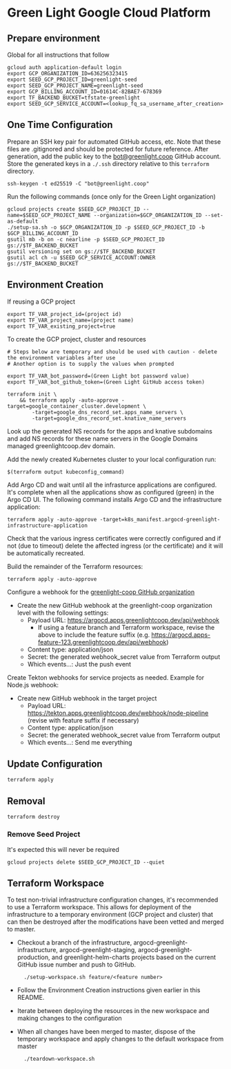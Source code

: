 # Green Light Google Cloud Platform

## Prepare environment

Global for all instructions that follow

    gcloud auth application-default login
    export GCP_ORGANIZATION_ID=636256323415
    export SEED_GCP_PROJECT_ID=greenlight-seed
    export SEED_GCP_PROJECT_NAME=greenlight-seed
    export GCP_BILLING_ACCOUNT_ID=01614C-82BAE7-678369
    export TF_BACKEND_BUCKET=tfstate-greenlight
    export SEED_GCP_SERVICE_ACCOUNT=<lookup_fq_sa_username_after_creation>

## One Time Configuration

Prepare an SSH key pair for automated GitHub access, etc. Note that these files are .gitignored and should be protected
for future reference. After generation, add the public key to the bot@greenlight.coop GitHub account. Store the generated
keys in a `./.ssh` directory relative to this `terraform` directory.

    ssh-keygen -t ed25519 -C "bot@greenlight.coop"

Run the following commands (once only for the Green Light organization)
    
    gcloud projects create $SEED_GCP_PROJECT_ID --name=$SEED_GCP_PROJECT_NAME --organization=$GCP_ORGANIZATION_ID --set-as-default
    ./setup-sa.sh -o $GCP_ORGANIZATION_ID -p $SEED_GCP_PROJECT_ID -b $GCP_BILLING_ACCOUNT_ID
    gsutil mb -b on -c nearline -p $SEED_GCP_PROJECT_ID gs://$TF_BACKEND_BUCKET
    gsutil versioning set on gs://$TF_BACKEND_BUCKET
    gsutil acl ch -u $SEED_GCP_SERVICE_ACCOUNT:OWNER gs://$TF_BACKEND_BUCKET

## Environment Creation 

If reusing a GCP project

    export TF_VAR_project_id=(project id)
    export TF_VAR_project_name=(project name)
    export TF_VAR_existing_project=true

To create the GCP project, cluster and resources

    # Steps below are temporary and should be used with caution - delete the environment variables after use 
    # Another option is to supply the values when prompted

    export TF_VAR_bot_password=(Green Light bot password value)
    export TF_VAR_bot_github_token=(Green Light GitHub access token)

    terraform init \
        && terraform apply -auto-approve -target=google_container_cluster.development \
            -target=google_dns_record_set.apps_name_servers \
            -target=google_dns_record_set.knative_name_servers

Look up the generated NS records for the apps and knative subdomains and add NS records for these name 
servers in the Google Domains managed greenlightcoop.dev domain.

Add the newly created Kubernetes cluster to your local configuration run:

    $(terraform output kubeconfig_command)

Add Argo CD and wait until all the infrasturce applications are configured. It's complete when all the applications show as configured (green) in the Argo CD UI. The following command installs Argo CD and the infrastructure application:

    terraform apply -auto-approve -target=k8s_manifest.argocd-greenlight-infrastructure-application

Check that the various ingress certificates were correctly configured and if not (due to timeout) delete the affected ingress (or the certificate) and it will be automatically recreated.

Build the remainder of the Terraform resources:

    terraform apply -auto-approve

Configure a webhook for the [greenlight-coop GitHub organization](https://github.com/organizations/greenlight-coop/settings/hooks/new)
* Create the new GitHub webhook at the greenlight-coop organization level with the following settings:
    * Payload URL: https://argocd.apps.greenlightcoop.dev/api/webhook
        * If using a feature branch and Terraform workspace, revise the above to include the feature suffix 
          (e.g. https://argocd.apps-feature-123.greenlightcoop.dev/api/webhook)
    * Content type: application/json
    * Secret: the generated webhook_secret value from Terraform output
    * Which events...: Just the push event

Create Tekton webhooks for service projects as needed. Example for Node.js webhook:
* Create new GitHub webhook in the target project
    * Payload URL: https://tekton.apps.greenlightcoop.dev/webhook/node-pipeline (revise with feature suffix if necessary)
    * Content type: application/json
    * Secret: the generated webhook_secret value from Terraform output
    * Which events...: Send me everything

## Update Configuration

    terraform apply

## Removal

    terraform destroy

### Remove Seed Project

It's expected this will never be required

    gcloud projects delete $SEED_GCP_PROJECT_ID --quiet

## Terraform Workspace

To test non-trivial infrastructure configuration changes, it's recommended to use a Terraform workspace. This allows
for deployment of the infrastructure to a temporary environment (GCP project and cluster) that can then be destroyed
after the modifications have been vetted and merged to master.

* Checkout a branch of the infrastructure, argocd-greenlight-infrastructure, argocd-greenlight-staging, 
  argocd-greenlight-production, and greenlight-helm-charts projects based on the current GitHub 
  issue number and push to GitHub.

        ./setup-workspace.sh feature/<feature number>

* Follow the Environment Creation instructions given earlier in this README.

* Iterate between deploying the resources in the new workspace and making changes to the configuration

* When all changes have been merged to master, dispose of the temporary workspace and apply changes to the 
  default workspace from master

        ./teardown-workspace.sh